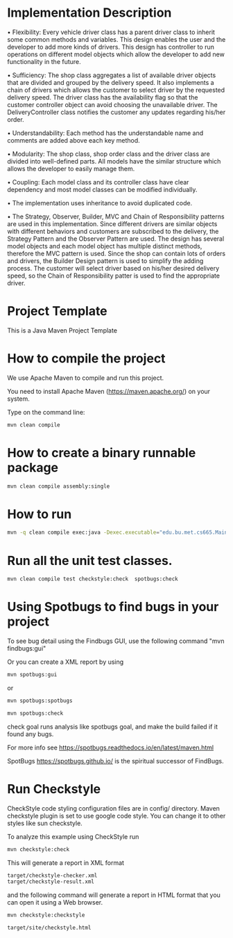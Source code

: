 # Implementation Description

•	Flexibility: Every vehicle driver class has a parent driver class to inherit some common methods and variables. 
This design enables the user and the developer to add more kinds of drivers. This design has controller to run 
operations on different model objects which allow the developer to add new functionality in the future.

•	Sufficiency: The shop class aggregates a list of available driver objects that are divided and grouped by the 
delivery speed. It also implements a chain of drivers which allows the customer to select driver by the requested
delivery speed. The driver class has the availability flag so that the customer controller object can avoid choosing 
the unavailable driver. The DeliveryController class notifies the customer any updates regarding his/her order.

•	Understandability: Each method has the understandable name and comments are added above each key method.

•	Modularity: The shop class, shop order class and the driver class are divided into well-defined parts. All models
have the similar structure which allows the developer to easily manage them.

•	Coupling: Each model class and its controller class have clear dependency and most model classes can be modified 
individually.

•	The implementation uses inheritance to avoid duplicated code.

•	The Strategy, Observer, Builder, MVC and Chain of Responsibility patterns are used in this implementation. Since 
different drivers are similar objects with different behaviors and customers are subscribed to the delivery, the 
Strategy Pattern and the Observer Pattern are used. The design has several model objects and 
each model object has multiple distinct methods, therefore the MVC pattern is used. Since the shop can contain lots of 
orders and drivers, the Builder Design pattern is used to simplify the adding process. The customer will select driver
based on his/her desired delivery speed, so the Chain of Responsibility patter is used to find the appropriate driver.



# Project Template

This is a Java Maven Project Template


# How to compile the project

We use Apache Maven to compile and run this project. 

You need to install Apache Maven (https://maven.apache.org/)  on your system. 

Type on the command line: 

```bash
mvn clean compile
```

# How to create a binary runnable package 


```bash
mvn clean compile assembly:single
```


# How to run

```bash
mvn -q clean compile exec:java -Dexec.executable="edu.bu.met.cs665.Main" -Dlog4j.configuration="file:log4j.properties"
```

# Run all the unit test classes.


```bash
mvn clean compile test checkstyle:check  spotbugs:check
```

# Using Spotbugs to find bugs in your project 

To see bug detail using the Findbugs GUI, use the following command "mvn findbugs:gui"

Or you can create a XML report by using  


```bash
mvn spotbugs:gui 
```

or 


```bash
mvn spotbugs:spotbugs
```


```bash
mvn spotbugs:check 
```

check goal runs analysis like spotbugs goal, and make the build failed if it found any bugs. 


For more info see 
https://spotbugs.readthedocs.io/en/latest/maven.html


SpotBugs https://spotbugs.github.io/ is the spiritual successor of FindBugs.


# Run Checkstyle 

CheckStyle code styling configuration files are in config/ directory. Maven checkstyle plugin is set to use google code style. 
You can change it to other styles like sun checkstyle. 

To analyze this example using CheckStyle run 

```bash
mvn checkstyle:check
```

This will generate a report in XML format


```bash
target/checkstyle-checker.xml
target/checkstyle-result.xml
```

and the following command will generate a report in HTML format that you can open it using a Web browser. 

```bash
mvn checkstyle:checkstyle
```

```bash
target/site/checkstyle.html
```




